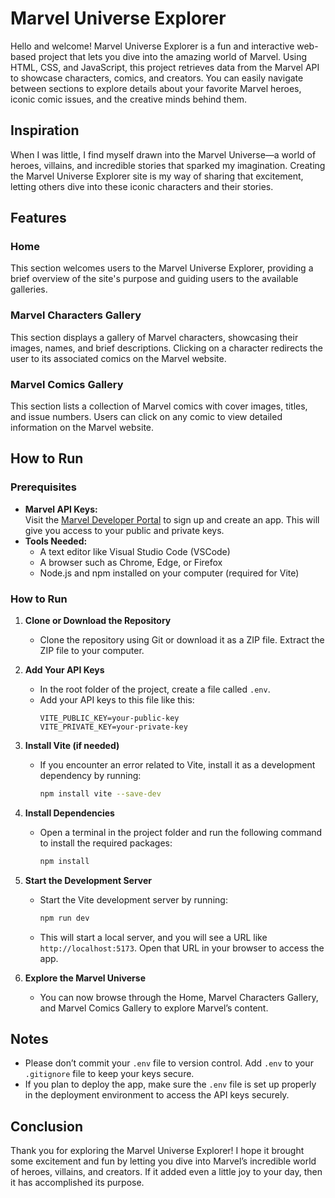 # Marvel Universe Explorer

Hello and welcome! Marvel Universe Explorer is a fun and interactive web-based project that lets you dive into the amazing world of Marvel. Using HTML, CSS, and JavaScript, this project retrieves data from the Marvel API to showcase characters, comics, and creators. You can easily navigate between sections to explore details about your favorite Marvel heroes, iconic comic issues, and the creative minds behind them.

## Inspiration

When I was little, I find myself drawn into the Marvel Universe—a world of heroes, villains, and incredible stories that sparked my imagination. Creating the Marvel Universe Explorer site is my way of sharing that excitement, letting others dive into these iconic characters and their stories.

## Features

### Home
This section welcomes users to the Marvel Universe Explorer, providing a brief overview of the site's purpose and guiding users to the available galleries.

### Marvel Characters Gallery
This section displays a gallery of Marvel characters, showcasing their images, names, and brief descriptions. Clicking on a character redirects the user to its associated comics on the Marvel website.

### Marvel Comics Gallery
This section lists a collection of Marvel comics with cover images, titles, and issue numbers. Users can click on any comic to view detailed information on the Marvel website.


## How to Run

### Prerequisites
- **Marvel API Keys:**  
  Visit the [Marvel Developer Portal](https://developer.marvel.com/) to sign up and create an app. This will give you access to your public and private keys.
- **Tools Needed:**  
  - A text editor like Visual Studio Code (VSCode)  
  - A browser such as Chrome, Edge, or Firefox  
  - Node.js and npm installed on your computer (required for Vite)

### How to Run

1. **Clone or Download the Repository**  
   - Clone the repository using Git or download it as a ZIP file. Extract the ZIP file to your computer.

2. **Add Your API Keys**  
   - In the root folder of the project, create a file called `.env`.  
   - Add your API keys to this file like this:
     ```plaintext
     VITE_PUBLIC_KEY=your-public-key
     VITE_PRIVATE_KEY=your-private-key
     ```

3. **Install Vite (if needed)**  
   - If you encounter an error related to Vite, install it as a development dependency by running:
     ```bash
     npm install vite --save-dev
     ```

4. **Install Dependencies**  
   - Open a terminal in the project folder and run the following command to install the required packages:
     ```bash
     npm install
     ```

5. **Start the Development Server**  
   - Start the Vite development server by running:
     ```bash
     npm run dev
     ```
   - This will start a local server, and you will see a URL like `http://localhost:5173`. Open that URL in your browser to access the app.

5. **Explore the Marvel Universe**
   - You can now browse through the Home, Marvel Characters Gallery, and Marvel Comics Gallery to explore Marvel’s content.


## Notes

- Please don’t commit your `.env` file to version control. Add `.env` to your `.gitignore` file to keep your keys secure.  
- If you plan to deploy the app, make sure the `.env` file is set up properly in the deployment environment to access the API keys securely.

## Conclusion

Thank you for exploring the Marvel Universe Explorer! I hope it brought some excitement and fun by letting you dive into Marvel’s incredible world of heroes, villains, and creators. If it added even a little joy to your day, then it has accomplished its purpose.
